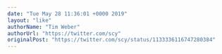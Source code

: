 ```yaml
---
date: "Tue May 28 11:36:01 +0000 2019"
layout: "like"
authorName: "Tim Weber"
authorUrl: "https://twitter.com/scy"
originalPost: "https://twitter.com/scy/status/1133336116747280384"
---
```

